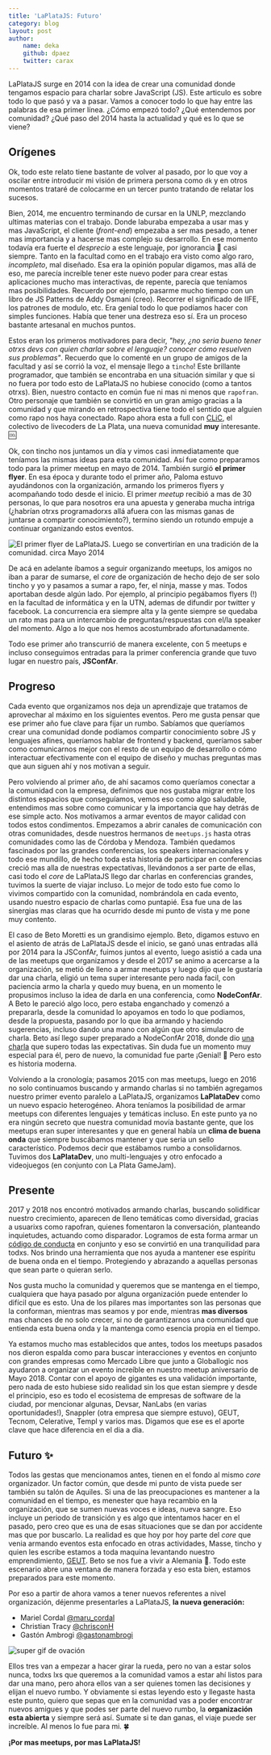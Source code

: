 ```yaml
---
title: 'LaPlataJS: Futuro'
category: blog
layout: post
author:
    name: deka
    github: dpaez
    twitter: carax
---
```


LaPlataJS surge en 2014 con la idea de crear una comunidad donde tengamos espacio para charlar sobre JavaScript (JS). Este articulo es sobre todo lo que pasó y va a pasar. Vamos a conocer todo lo que hay entre las palabras de esa primer línea. ¿Cómo empezó todo? ¿Qué entendemos por comunidad? ¿Qué paso del 2014 hasta la actualidad y qué es lo que se viene?


## Orígenes

Ok, todo este relato tiene bastante de volver al pasado, por lo que voy a oscilar entre introducir mi visión de primera persona como `dk` y en otros momentos trataré de colocarme en un tercer punto tratando de relatar los sucesos.

Bien, 2014, me encuentro terminando de cursar en la UNLP, mezclando ultimas materias con el trabajo. Donde laburaba empezaba a usar mas y mas JavaScript, el cliente (_front-end_) empezaba a ser mas pesado, a tener mas importancia y a hacerse mas complejo su desarrollo. En ese momento todavía era fuerte el _desprecio_ a este lenguaje, por ignorancia 💯 casi siempre. Tanto en la facultad como en el trabajo era visto como algo raro, _incompleto_, mal diseñado. Esa era la opinión popular digamos, mas allá de eso, me parecía increíble tener este nuevo poder para crear estas aplicaciones mucho mas interactivas, de repente, parecía que teníamos mas posibilidades. Recuerdo por ejemplo, pasarme mucho tiempo con un libro de JS Patterns de Addy Osmani (creo). Recorrer el significado de IIFE, los patrones de modulo, etc. Era genial todo lo que podíamos hacer con simples funciones. Había que tener una destreza eso sí. Era un proceso bastante artesanal en muchos puntos.

Estos eran los primeros motivadores para decir, _"hey, ¿no seria bueno tener otrxs devs con quien charlar sobre el lenguaje? conocer cómo resuelven sus problemas"_. Recuerdo que lo comenté en un grupo de amigos de la facultad y así se corrió la voz, el mensaje llego a `tincho`! Este brillante programador, que también se encontraba en una situación similar y que si no fuera por todo esto de LaPlataJS no hubiese conocido (como a tantos otrxs). Bien, nuestro contacto en común fue ni mas ni menos que `rapofran`. Otro personaje que también se convirtió en un gran amigo gracias a la comunidad y que mirando en retrospectiva tiene todo el sentido que alguien como rapo nos haya conectado. Rapo ahora esta a full con [CLiC](https://colectivo-de-livecoders.gitlab.io/), el colectivo de livecoders de La Plata, una nueva comunidad **muy** interesante. 🆒

Ok, con tincho nos juntamos un día y vimos casi inmediatamente que teníamos las mismas ideas para esta comunidad. Así fue como preparamos todo para la primer meetup en mayo de 2014. También surgió **el primer flyer**. En esa época y durante todo el primer año, Paloma estuvo ayudándonos con la organización, armando los primeros flyers y acompañando todo desde el inicio. El primer _meetup_ recibió a mas de 30 personas, lo que para nosotros era una apuesta y generaba mucha intriga (¿habrían otrxs programadorxs allá afuera con las mismas ganas de juntarse a compartir conocimiento?), termino siendo un rotundo empuje a continuar organizando estos eventos.

![El primer flyer de LaPlataJS. Luego se convertirían en una tradición de la comunidad. circa Mayo 2014](/resources/blog/lpjs-mayo2014.jpg)

De acá en adelante íbamos a seguir organizando meetups, los amigos no iban a parar de sumarse, el _core_ de organización de hecho dejo de ser solo tincho y yo y pasamos a sumar a rapo, fer, el ninja, masse y mas. Todos aportaban desde algún lado. Por ejemplo, al principio pegábamos flyers (!) en la facultad de informática y en la UTN, ademas de difundir por twitter y facebook. La concurrencia era siempre alta y la gente siempre se quedaba un rato mas para un intercambio de preguntas/respuestas con el/la speaker del momento. Algo a lo que nos hemos acostumbrado afortunadamente.

Todo ese primer año transcurrió de manera excelente, con 5 meetups e incluso conseguimos entradas para la primer conferencia grande que tuvo lugar en nuestro país, **JSConfAr**.

## Progreso

Cada evento que organizamos nos deja un aprendizaje que tratamos de aprovechar al máximo en los siguientes eventos. Pero me gusta pensar que ese primer año fue clave para fijar un rumbo. Sabíamos que queríamos crear una comunidad donde podíamos compartir conocimiento sobre JS y lenguajes afines, queríamos hablar de frontend y backend, queríamos saber como comunicarnos mejor con el resto de un equipo de desarrollo o cómo interactuar efectivamente con el equipo de diseño y muchas preguntas mas que aun siguen ahí y nos motivan a seguir.

Pero volviendo al primer año, de ahí sacamos como queríamos conectar a la comunidad con la empresa, definimos que nos gustaba migrar entre los distintos espacios que conseguíamos, vemos eso como algo saludable, entendimos mas sobre como comunicar y la importancia que hay detrás de ese simple acto. Nos motivamos a armar eventos de mayor calidad con todos estos condimentos. Empezamos a abrir canales de comunicación con otras comunidades, desde nuestros hermanos de `meetups.js` hasta otras comunidades como las de Córdoba y Mendoza. También quedamos fascinados por las grandes conferencias, los speakers internacionales y todo ese mundillo, de hecho toda esta historia de participar en conferencias creció mas alla de nuestras expectativas, llevándonos a ser parte de ellas, casi todo el _core_ de LaPlataJS llego dar charlas en conferencias grandes, tuvimos la suerte de viajar incluso. Lo mejor de todo esto fue como lo vivimos compartido con la comunidad, nombrándola en cada evento, usando nuestro espacio de charlas como puntapié. Esa fue una de las sinergias mas claras que ha ocurrido desde mi punto de vista y me pone muy contento.

El caso de Beto Moretti es un grandisimo ejemplo. Beto, digamos estuvo en el asiento de atrás de LaPlataJS desde el inicio, se ganó unas entradas allá por 2014 para la JSConfAr, fuimos juntos al evento, luego asistió a cada una de las meetups que organizamos y desde el 2017 se animo a acercarse a la organización, se metió de lleno a armar meetups y luego dijo que le gustaría dar una charla, eligió un tema super interesante pero nada facil, con paciencia armo la charla y quedo muy buena, en un momento le propusimos incluso la idea de darla en una conferencia, como **NodeConfAr**. A Beto le pareció algo loco, pero estaba enganchado y comenzó a prepararla, desde la comunidad lo apoyamos en todo lo que podiamos, desde la propuesta, pasando por lo que iba armando y haciendo sugerencias, incluso dando una mano con algún que otro simulacro de charla. Beto así llego super preparado a NodeConfAr 2018, donde dio [una charla](https://2018.nodeconf.com.ar/mariano-moretti.html) que supero todas las expectativas. Sin duda fue un momento muy especial para él, pero de nuevo, la comunidad fue parte ¡Genial! 🙌 Pero esto es historia moderna.

Volviendo a la cronología; pasamos 2015 con mas meetups, luego en 2016 no solo continuamos buscando y armando charlas si no también agregamos nuestro primer evento paralelo a LaPlataJS, organizamos **LaPlataDev** como un nuevo espacio heterogéneo. Ahora teníamos la posibilidad de armar meetups con diferentes lenguajes y temáticas incluso. En este punto ya no era ningún secreto que nuestra comunidad movía bastante gente, que los meetups eran super interesantes y que en general había un **clima de buena onda** que siempre buscábamos mantener y que seria un sello característico. Podemos decir que estábamos rumbo a consolidarnos. Tuvimos dos **LaPlataDev**, uno multi-lenguajes y otro enfocado a videojuegos (en conjunto con La Plata GameJam).

## Presente

2017 y 2018 nos encontró motivados armando charlas, buscando solidificar nuestro crecimiento, aparecen de lleno temáticas como diversidad, gracias a usuarixs como rapofran, quienes fomentaron la conversación, planteando inquietudes, actuando como disparador. Logramos de esta forma armar un [código de conducta](https://laplatajs.github.io/coc) en conjunto y eso se convirtió en una tranquilidad para todxs. Nos brindo una herramienta que nos ayuda a mantener ese espíritu de buena onda en el tiempo. Protegiendo y abrazando a aquellas personas que sean parte o quieran serlo.

Nos gusta mucho la comunidad y queremos que se mantenga en el tiempo, cualquiera que haya pasado por alguna organización puede entender lo difícil que es esto. Una de los pilares mas importantes son las personas que la conforman, mientras mas seamos y por ende, mientras **mas diversos** mas chances de no solo crecer, si no de garantizarnos una comunidad que entienda esta buena onda y la mantenga como esencia propia en el tiempo.

Ya estamos mucho mas establecidos que antes, todos los meetups pasados nos dieron espalda como para buscar interacciones y eventos en conjunto con grandes empresas como Mercado Libre que junto a Globallogic nos ayudaron a organizar un evento increíble en nuestro meetup aniversario de Mayo 2018. Contar con el apoyo de gigantes es una validación importante, pero nada de esto hubiese sido realidad sin los que estan siempre y desde el principio, eso es todo el ecosistema de empresas de software de la ciudad, por mencionar algunas, Devsar, NanLabs (en varias oportunidades!), Snappler (otra empresa que siempre estuvo), GEUT, Tecnom, Celerative, Templ y varios mas. Digamos que ese es el aporte clave que hace diferencia en el dia a dia.

## Futuro ✨

Todos las gestas que mencionamos antes, tienen en el fondo al mismo _core_ organizador. Un factor común, que desde mi punto de vista puede ser también su talón de Aquiles. Si una de las preocupaciones es mantener a la comunidad en el tiempo, es menester que haya recambio en la organización, que se sumen nuevas voces e ideas, nueva sangre. Eso incluye un periodo de transición y es algo que intentamos hacer en el pasado, pero creo que es una de esas situaciones que se dan por accidente mas que por buscarlo. La realidad es que hoy por hoy parte del _core_ que venia armando eventos esta enfocado en otras actividades, Masse, tincho y quien les escribe estamos a toda maquina levantando nuestro emprendimiento, [GEUT](https://github.com/geut/). Beto se nos fue a vivir a Alemania 🍺. Todo este escenario abre una ventana de manera forzada y eso esta bien, estamos preparados para este momento.

Por eso a partir de ahora vamos a tener nuevos referentes a nivel organización, déjenme presentarles a LaPlataJS, **la nueva generación:**

- Mariel Cordal [@maru_cordal](https://twitter.com/maru_cordal)
- Christian Tracy [@chrisconH](https://twitter.com/chrisconH)
- Gastón Ambrogi [@gastonambrogi](https://twitter.com/gastonambrogi)

![super gif de ovación](https://media.giphy.com/media/l4Hoe5Xzfh5UBahVK/giphy.gif)

Ellos tres van a empezar a hacer girar la rueda, pero no van a estar solos nunca, todxs lxs que queremos a la comunidad vamos a estar ahí listos para dar una mano, pero ahora ellos van a ser quienes tomen las decisiones y elijan el nuevo rumbo. Y obviamente si estas leyendo esto y llegaste hasta este punto, quiero que sepas que en la comunidad vas a poder encontrar nuevos amigues y que podes ser parte del nuevo rumbo, la **organización esta abierta** y siempre será así. Sumate si te dan ganas, el viaje puede ser increíble. Al menos lo fue para mi. 🍀

**¡Por mas meetups, por mas LaPlataJS!**

